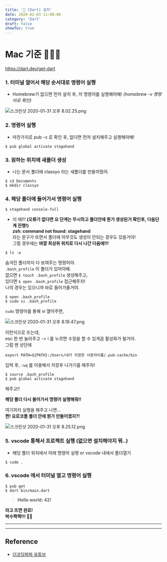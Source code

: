 ```yaml
---
title: '📝 [Dart] 설치'
date: 2020-02-03 11:00:00
category: 'Dart'
draft: false 
showToc: true
---
```


<!-- Draft Post -->
<!-- Draft Post -->
<!-- Draft Post -->
<!-- Draft Post -->
<!-- Draft Post -->

# Mac 기준 👩🏻‍💻  

https://dart.dev/get-dart  

### 1. 터미널 열어서 해당 순서대로 명령어 실행  
 - Homebrew가 없으면 먼저 설치 후, 저 명령어를 실행해야해! _(homebrew -v 명령어로 확인)_  


![스크린샷 2020-01-31 오후 8.02.25.png](https://images.velog.io/post-images/chajanee/30d97410-4419-11ea-8dc1-13fc2f2de277/-2020-01-31-8.02.25.png)  
  
### 2. 명령어 실행  
 - 마찬가지로 pub -v 로 확인 후, 없다면 먼저 설치해주고 실행해야해!  
  
```
$ pub global activate stagehand
```

### 3. 원하는 위치에 새폴더 생성
 - 나는 문서 폴더에 classyo 라는 새폴더를 만들어줬어.
 
```
$ cd Documents
$ mkdir classyo
```  
  

### 4. 해당 폴더에 들어가서 명령어 실행  
  

```
$ stagehand console-full
```

 - 이 때!!! **(오류가 없다면 요 단계는 무시하고 폴더안에 뭔가 생성된거 확인후, 다음단계 진행!)**  
 **zsh: command not found: stagehand**  
 라는 문구가 뜨면서 폴더에 아무것도 생성이 안되는 경우도 있을거야!   
 그럴 경우에는 
 **바깥 최상위 위치로 다시 나간 다음에!!!**  
 

 ```
 $ ls -a
 ```


 숨겨진 폴더까지 다 보여주는 명령어야.  
 ```.bash_profile``` 이 폴더가 있어야해.  
 없으면 ```$ touch .bash_profile``` 생성해주고,  
 있다면 ```$ open .bash_profile``` 접근해주자!  
 나의 경우는 있으니까 바로 들어가줄거야.  
 
 ```
 $ open .bash_profile
 $ sudo vi .bash_profile
 ```
   
 ```sudo``` 명령어를 통해 vi 열어주면,  
 
 ![스크린샷 2020-01-31 오후 8.19.47.png](https://images.velog.io/post-images/chajanee/a722c160-441b-11ea-85db-f9c57a59f52d/-2020-01-31-8.19.47.png)  


 이런식으로 뜨는데,   
 esc 한 번 눌러주고 -> i 를 누르면 수정을 할 수 있게끔 활성화가 될거야.  
그럼 맨 상단에  
```
export PATH=${PATH}:/Users/내가 지정한 사용자이름/.pub-cache/bin
```

입력 후, ```:wq``` 를 이용해서 저장후 나가기를 해주자!  

```
$ source .bash_profile
$ pub global activate stagehand
```
해주고!!   

 **해당 폴더 다시 들어가서 명령어 실행해줘!!**  
 
 여기까지 실행을 해주고 나면...  
**짠! 요로코롬 폴더 안에 뭔가 만들어졌지?!**  
 
![스크린샷 2020-01-31 오후 8.25.12.png](https://images.velog.io/post-images/chajanee/5da88640-441c-11ea-85db-f9c57a59f52d/-2020-01-31-8.25.12.png)  
  

### 5. vscode 통해서 프로젝트 실행 (없으면 설치해야지 뭐..)  
- 해당 폴더 위치에서 아래 명령어 실행 or vscode 내에서 폴더열기  

```
$ code .
```
  

### 6. vscode 에서 터미널 열고 명령어 실행  

```
$ pub get
$ dart bin/main.dart
```

> **Hello world: 42!**  
  

**라고 뜨면 완료!  
박수짝짝!!! 👏🏻**  
  

---
---

## Reference  
- [더코딩파파 유튜브](http://bit.ly/TheCodingPapa)